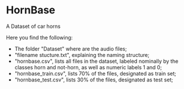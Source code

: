 # HornBase
A Dataset of car horns

Here you find the following:
- The folder "Dataset" where are the audio files;
- "filename stucture.txt", explaining the naming structure;
- "hornbase.csv", lists all files in the dataset, labeled nominally by the classes horn and not-horn, as well as numeric labels 1 and 0;
- "hornbase_train.csv", lists 70% of the files, designated as train set;
- "hornbase_test.csv", lists 30% of the files, designated as test set;
